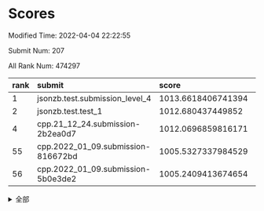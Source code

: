 # Scores

Modified Time: 2022-04-04 22:22:55

Submit Num: 207

All Rank Num: 474297

| rank |               submit               |       score        |       sigma        | pk_num |
| :--- | :--------------------------------- | :----------------- | :----------------- | :----- |
| 1    | jsonzb.test.submission_level_4     | 1013.6618406741394 | 0.8066751664630056 | 9163   |
| 2    | jsonzb.test.test_1                 | 1012.680437449852  | 0.8282217305737856 | 9168   |
| 4    | cpp.21_12_24.submission-2b2ea0d7   | 1012.0696859816171 | 0.7988586519457845 | 9169   |
| 55   | cpp.2022_01_09.submission-816672bd | 1005.5327337984529 | 0.7212267089506345 | 9168   |
| 56   | cpp.2022_01_09.submission-5b0e3de2 | 1005.2409413674654 | 0.7287642340691307 | 9165   |


<details>
<summary>全部</summary>

| rank |                 submit                 |       score        |       sigma        | pk_num |
| :--- | :------------------------------------- | :----------------- | :----------------- | :----- |
| 1    | jsonzb.test.submission_level_4         | 1013.6618406741394 | 0.8066751664630056 | 9163   |
| 2    | jsonzb.test.test_1                     | 1012.680437449852  | 0.8282217305737856 | 9168   |
| 3    | gobigger.level_3.submission_level_3_18 | 1012.2005409332031 | 0.772512318896636  | 9162   |
| 4    | cpp.21_12_24.submission-2b2ea0d7       | 1012.0696859816171 | 0.7988586519457845 | 9169   |
| 5    | gobigger.level_3.submission_level_3_49 | 1011.7680997505892 | 0.7912039036676951 | 9166   |
| 6    | gobigger.level_3.submission_level_3_10 | 1011.7213295247517 | 0.7684186901423526 | 9168   |
| 7    | gobigger.level_3.submission_level_3_42 | 1011.5138800646656 | 0.7944301212347524 | 9161   |
| 8    | gobigger.level_3.submission_level_3_32 | 1011.1072948945691 | 0.7714768792947713 | 9165   |
| 9    | gobigger.level_3.submission_level_3_45 | 1010.9464067857441 | 0.7641108979867067 | 9167   |
| 10   | gobigger.level_3.submission_level_3_38 | 1010.7690011854149 | 0.7631125036037549 | 9164   |
| 11   | gobigger.level_3.submission_level_3_44 | 1010.7278263552015 | 0.7988540410895668 | 9164   |
| 12   | gobigger.level_3.submission_level_3_5  | 1010.7013329691812 | 0.7694389772654912 | 9165   |
| 13   | gobigger.level_3.submission_level_3_2  | 1010.567666194379  | 0.7589826092594631 | 9165   |
| 14   | gobigger.level_3.submission_level_3_21 | 1010.5671617968791 | 0.7447877135413807 | 9165   |
| 15   | gobigger.level_3.submission_level_3_39 | 1010.5447394592759 | 0.7804481697184273 | 9163   |
| 16   | gobigger.level_3.submission_level_3_15 | 1010.5215797340265 | 0.8032963771399781 | 9159   |
| 17   | gobigger.level_3.submission_level_3_4  | 1010.3527993850851 | 0.7582743360626512 | 9167   |
| 18   | gobigger.level_3.submission_level_3_35 | 1010.3357892737225 | 0.7715931070817297 | 9163   |
| 19   | gobigger.level_3.submission_level_3_0  | 1010.3222609156675 | 0.7699814766122027 | 9166   |
| 20   | gobigger.level_3.submission_level_3_37 | 1010.3219688435375 | 0.775483423065681  | 9164   |
| 21   | gobigger.level_3.submission_level_3_11 | 1010.2873026199017 | 0.7556668555565539 | 9164   |
| 22   | gobigger.level_3.submission_level_3_27 | 1010.2321982573345 | 0.7886982054853562 | 9165   |
| 23   | gobigger.level_3.submission_level_3_43 | 1010.1618418683488 | 0.7535800504812914 | 9162   |
| 24   | gobigger.level_3.submission_level_3_25 | 1010.1111558424766 | 0.7539270397552638 | 9169   |
| 25   | gobigger.level_3.submission_level_3_1  | 1010.0928095054193 | 0.7568073379299665 | 9163   |
| 26   | gobigger.level_3.submission_level_3_13 | 1010.0256187818636 | 0.7579306202802059 | 9165   |
| 27   | gobigger.level_3.submission_level_3_30 | 1010.0139028797057 | 0.7553090469398334 | 9164   |
| 28   | gobigger.level_3.submission_level_3_16 | 1010.0093205811421 | 0.7519682695266658 | 9160   |
| 29   | gobigger.level_3.submission_level_3_6  | 1009.9367301722025 | 0.7706158910560991 | 9164   |
| 30   | gobigger.level_3.submission_level_3_23 | 1009.8053154759311 | 0.7488086234727238 | 9166   |
| 31   | gobigger.level_3.submission_level_3_48 | 1009.7194002637774 | 0.7482124126150436 | 9166   |
| 32   | gobigger.level_3.submission_level_3_41 | 1009.7086552691926 | 0.7620832328508614 | 9172   |
| 33   | gobigger.level_3.submission_level_3_12 | 1009.6807936526221 | 0.7555197776555838 | 9162   |
| 34   | gobigger.level_3.submission_level_3_3  | 1009.6707478095287 | 0.7425802696041792 | 9166   |
| 35   | gobigger.level_3.submission_level_3_36 | 1009.5453761427979 | 0.7453817414997381 | 9164   |
| 36   | gobigger.level_3.submission_level_3_47 | 1009.5182258075413 | 0.7533796020372315 | 9164   |
| 37   | gobigger.level_3.submission_level_3_46 | 1009.5018875008567 | 0.7335905629594759 | 9160   |
| 38   | gobigger.level_3.submission_level_3_26 | 1009.4480320004103 | 0.7685123835194663 | 9167   |
| 39   | gobigger.level_3.submission_level_3_19 | 1009.4443134557882 | 0.7537249402172258 | 9163   |
| 40   | gobigger.level_3.submission_level_3_22 | 1009.3834241222838 | 0.7518409560790948 | 9167   |
| 41   | gobigger.level_3.submission_level_3_31 | 1009.2006570289843 | 0.7734427708810167 | 9165   |
| 42   | gobigger.level_3.submission_level_3_8  | 1009.1564874402741 | 0.7479565335616967 | 9167   |
| 43   | gobigger.level_3.submission_level_3_20 | 1008.982289501152  | 0.748598917978053  | 9173   |
| 44   | gobigger.level_3.submission_level_3_7  | 1008.8796048560612 | 0.7261375555626982 | 9165   |
| 45   | gobigger.level_3.submission_level_3_40 | 1008.85228083895   | 0.7475291978809916 | 9163   |
| 46   | gobigger.level_3.submission_level_3_14 | 1008.8037985559538 | 0.7633011120596018 | 9172   |
| 47   | gobigger.level_3.submission_level_3_28 | 1008.798953593092  | 0.7413379227624752 | 9168   |
| 48   | gobigger.level_3.submission_level_3_29 | 1008.7561883724767 | 0.7296583768373933 | 9163   |
| 49   | gobigger.level_3.submission_level_3_34 | 1008.7030576712505 | 0.7440890133997364 | 9164   |
| 50   | gobigger.level_3.submission_level_3_17 | 1008.6653474039698 | 0.7526446743131071 | 9169   |
| 51   | gobigger.level_3.submission_level_3_9  | 1008.5761196767845 | 0.7438013781954483 | 9160   |
| 52   | gobigger.level_3.submission_level_3_33 | 1008.1646574359784 | 0.7437520462904953 | 9161   |
| 53   | gobigger.level_3.submission_level_3_24 | 1007.7042069956839 | 0.7318759327841752 | 9167   |
| 54   | gobigger.level_1.submission_level_1_34 | 1005.5697141660612 | 0.703444382857529  | 9165   |
| 55   | cpp.2022_01_09.submission-816672bd     | 1005.5327337984529 | 0.7212267089506345 | 9168   |
| 56   | cpp.2022_01_09.submission-5b0e3de2     | 1005.2409413674654 | 0.7287642340691307 | 9165   |
| 57   | gobigger.level_1.submission_level_1_11 | 1004.5901093687165 | 0.7146219690174904 | 9165   |
| 58   | gobigger.level_1.submission_level_1_24 | 1004.5853043812399 | 0.7162806004405511 | 9164   |
| 59   | gobigger.level_1.submission_level_1_2  | 1004.5391867006631 | 0.7323170336614604 | 9167   |
| 60   | gobigger.level_1.submission_level_1_48 | 1004.5332126702228 | 0.7202801813780015 | 9168   |
| 61   | gobigger.level_1.submission_level_1_5  | 1004.3989122486687 | 0.6995163093923843 | 9163   |
| 62   | gobigger.level_1.submission_level_1_4  | 1004.3495935101882 | 0.7090904613169488 | 9165   |
| 63   | gobigger.level_1.submission_level_1_37 | 1004.3169327337692 | 0.7206900203513027 | 9171   |
| 64   | gobigger.level_1.submission_level_1_14 | 1004.2992975296619 | 0.7256480071525512 | 9165   |
| 65   | gobigger.level_1.submission_level_1_36 | 1004.2514655299143 | 0.7312361427454219 | 9166   |
| 66   | gobigger.level_1.submission_level_1_47 | 1004.031818614351  | 0.7322425032134791 | 9168   |
| 67   | gobigger.level_1.submission_level_1_9  | 1003.8772926850419 | 0.7267779908964502 | 9162   |
| 68   | gobigger.level_1.submission_level_1_32 | 1003.8407567645546 | 0.7192903667891702 | 9165   |
| 69   | gobigger.level_1.submission_level_1_28 | 1003.8334347861766 | 0.7223699732693812 | 9162   |
| 70   | gobigger.level_1.submission_level_1_49 | 1003.8232903168696 | 0.7122080871901727 | 9166   |
| 71   | gobigger.level_1.submission_level_1_31 | 1003.8079148380956 | 0.7204054290260469 | 9165   |
| 72   | gobigger.level_1.submission_level_1_13 | 1003.7606104708364 | 0.7135206909677719 | 9164   |
| 73   | gobigger.level_1.submission_level_1_39 | 1003.7056220746766 | 0.7263876102504295 | 9163   |
| 74   | gobigger.level_1.submission_level_1_21 | 1003.6441258021225 | 0.7120685386462953 | 9170   |
| 75   | gobigger.level_1.submission_level_1_17 | 1003.5736614179746 | 0.7092879782624328 | 9162   |
| 76   | gobigger.level_1.submission_level_1_40 | 1003.5127753195796 | 0.7141790355730436 | 9164   |
| 77   | gobigger.level_1.submission_level_1_25 | 1003.4984746990941 | 0.7186151103532052 | 9165   |
| 78   | gobigger.level_1.submission_level_1_41 | 1003.478448422381  | 0.7083210704572337 | 9167   |
| 79   | gobigger.level_1.submission_level_1_8  | 1003.429904650978  | 0.7241029432122885 | 9158   |
| 80   | gobigger.level_1.submission_level_1_23 | 1003.4025740160594 | 0.7149402501212342 | 9166   |
| 81   | gobigger.level_1.submission_level_1_46 | 1003.3920574339795 | 0.7150846919059636 | 9169   |
| 82   | gobigger.level_1.submission_level_1_29 | 1003.2600398542614 | 0.7003540909991628 | 9169   |
| 83   | gobigger.level_1.submission_level_1_20 | 1003.1677741623831 | 0.7062422273296094 | 9167   |
| 84   | gobigger.level_1.submission_level_1_27 | 1003.1623127812231 | 0.7018881156346163 | 9167   |
| 85   | gobigger.level_1.submission_level_1_35 | 1003.1419116932018 | 0.715693195722655  | 9168   |
| 86   | gobigger.level_1.submission_level_1_22 | 1003.077164860652  | 0.7124788252205586 | 9167   |
| 87   | gobigger.level_1.submission_level_1_26 | 1003.0389789401322 | 0.713831628244416  | 9166   |
| 88   | gobigger.level_1.submission_level_1_44 | 1002.7884809811029 | 0.713128127677121  | 9168   |
| 89   | gobigger.level_1.submission_level_1_12 | 1002.7695855252251 | 0.7175903265173278 | 9161   |
| 90   | gobigger.level_1.submission_level_1_15 | 1002.5904769422982 | 0.7257113184758102 | 9169   |
| 91   | gobigger.level_1.submission_level_1_42 | 1002.5803127516348 | 0.7131450718663834 | 9165   |
| 92   | gobigger.level_1.submission_level_1_33 | 1002.5252824935513 | 0.7158845524823565 | 9158   |
| 93   | gobigger.level_1.submission_level_1_6  | 1002.4975760201514 | 0.7252282842442006 | 9159   |
| 94   | gobigger.level_1.submission_level_1_43 | 1002.4525930823065 | 0.7279258921038045 | 9164   |
| 95   | gobigger.level_1.submission_level_1_45 | 1002.3928064365138 | 0.7139618010081336 | 9163   |
| 96   | gobigger.level_1.submission_level_1_19 | 1002.3869470554182 | 0.7122547330703981 | 9169   |
| 97   | gobigger.level_1.submission_level_1_7  | 1002.2843451684371 | 0.7333011523039612 | 9168   |
| 98   | gobigger.level_1.submission_level_1_30 | 1002.2112911636577 | 0.7181267635436491 | 9165   |
| 99   | gobigger.level_1.submission_level_1_10 | 1002.1813232924939 | 0.7095747797517633 | 9162   |
| 100  | gobigger.level_1.submission_level_1_16 | 1002.1466256426452 | 0.7092409482562191 | 9164   |
| 101  | gobigger.level_1.submission_level_1_18 | 1001.9176318107012 | 0.7152351479903982 | 9167   |
| 102  | gobigger.level_1.submission_level_1_3  | 1001.8889290273231 | 0.706249815017295  | 9159   |
| 103  | gobigger.level_1.submission_level_1_38 | 1001.6605006655368 | 0.719454896307749  | 9164   |
| 104  | gobigger.level_1.submission_level_1_0  | 1001.650057870511  | 0.7113034143541735 | 9168   |
| 105  | gobigger.level_1.submission_level_1_1  | 1001.476124970697  | 0.7090850317568426 | 9165   |
| 106  | gobigger.random.submission_random_27   | 997.6683226082332  | 0.708452434043857  | 9169   |
| 107  | gobigger.random.submission_random_31   | 997.1204282067488  | 0.7180141485344651 | 9157   |
| 108  | gobigger.random.submission_random_38   | 997.0463995180502  | 0.7133774369283    | 9165   |
| 109  | gobigger.random.submission_random_45   | 997.032209501367   | 0.7027398011597801 | 9170   |
| 110  | gobigger.random.submission_random_49   | 996.8482290088837  | 0.709956039422762  | 9161   |
| 111  | gobigger.random.submission_random_4    | 996.82066818547    | 0.6990587805834465 | 9167   |
| 112  | gobigger.random.submission_random_16   | 996.8091420934707  | 0.7235602059583961 | 9168   |
| 113  | gobigger.random.submission_random_46   | 996.7952768488556  | 0.6984954082025537 | 9163   |
| 114  | gobigger.random.submission_random_39   | 996.6728835536438  | 0.7024250490307384 | 9164   |
| 115  | gobigger.random.submission_random_21   | 996.6479148965351  | 0.7097607716205018 | 9167   |
| 116  | gobigger.random.submission_random_7    | 996.5383763392462  | 0.7040421461319435 | 9166   |
| 117  | gobigger.random.submission_random_1    | 996.5082647808524  | 0.7075674627062931 | 9165   |
| 118  | gobigger.random.submission_random_42   | 996.5080123262194  | 0.701704816518791  | 9166   |
| 119  | gobigger.random.submission_random_25   | 996.4742496077217  | 0.70734104547243   | 9167   |
| 120  | gobigger.random.submission_random_3    | 996.4042890165601  | 0.7127646311167238 | 9162   |
| 121  | gobigger.random.submission_random_37   | 996.3417040805246  | 0.7038827900317527 | 9169   |
| 122  | gobigger.random.submission_random_34   | 996.2868396020243  | 0.7035061872331403 | 9164   |
| 123  | gobigger.random.submission_random_26   | 996.2520545167345  | 0.7048743159121809 | 9164   |
| 124  | gobigger.random.submission_random_35   | 996.249362083214   | 0.716252789057831  | 9167   |
| 125  | gobigger.random.submission_random_36   | 996.2087876787222  | 0.713425449145436  | 9164   |
| 126  | gobigger.random.submission_random_13   | 996.1526604629903  | 0.7030002424814201 | 9166   |
| 127  | gobigger.random.submission_random_44   | 996.1510444100021  | 0.7030054536606923 | 9168   |
| 128  | gobigger.random.submission_random_0    | 996.1464867865504  | 0.7068348155951085 | 9165   |
| 129  | gobigger.random.submission_random_14   | 996.1123100330145  | 0.7198861142740195 | 9163   |
| 130  | gobigger.random.submission_random_47   | 996.0019765475843  | 0.6931527699555405 | 9164   |
| 131  | gobigger.random.submission_random_2    | 995.9697098541263  | 0.7140142327570314 | 9169   |
| 132  | gobigger.random.submission_random_18   | 995.9558020588219  | 0.7284868786432811 | 9168   |
| 133  | gobigger.random.submission_random_10   | 995.8957449135146  | 0.704765560441104  | 9168   |
| 134  | gobigger.random.submission_random_5    | 995.8816629485908  | 0.71659271296546   | 9170   |
| 135  | gobigger.random.submission_random_19   | 995.7100034074896  | 0.7094575750544339 | 9173   |
| 136  | gobigger.random.submission_random_12   | 995.6913805828333  | 0.7197899737342196 | 9169   |
| 137  | gobigger.random.submission_random_41   | 995.6911616712524  | 0.7181610032052792 | 9166   |
| 138  | gobigger.random.submission_random_23   | 995.5636765776138  | 0.7070479465796353 | 9164   |
| 139  | gobigger.random.submission_random_11   | 995.557330250798   | 0.7200710808854649 | 9165   |
| 140  | gobigger.random.submission_random_9    | 995.5497516910232  | 0.7113793338928377 | 9165   |
| 141  | gobigger.random.submission_random_40   | 995.5166375203028  | 0.6995609190096485 | 9165   |
| 142  | gobigger.random.submission_random_28   | 995.5102972472665  | 0.7239226165128291 | 9164   |
| 143  | gobigger.random.submission_random_20   | 995.5100421023296  | 0.7120595122231617 | 9164   |
| 144  | gobigger.random.submission_random_32   | 995.3022978678299  | 0.7143903033300618 | 9164   |
| 145  | gobigger.random.submission_random_33   | 995.2265070168745  | 0.7143017821489737 | 9167   |
| 146  | gobigger.random.submission_random_17   | 995.1430662756949  | 0.7245142400537599 | 9159   |
| 147  | gobigger.random.submission_random_22   | 995.1228755378888  | 0.7041473972649043 | 9158   |
| 148  | gobigger.random.submission_random_30   | 995.1075491259819  | 0.7148732493209803 | 9164   |
| 149  | gobigger.random.submission_random_15   | 995.1049993088716  | 0.7234468690914603 | 9166   |
| 150  | gobigger.level_2.submission_level_2_20 | 995.038463745113   | 0.7128777319513518 | 9162   |
| 151  | gobigger.random.submission_random_48   | 994.9943563114575  | 0.7034263601326958 | 9167   |
| 152  | gobigger.random.submission_random_8    | 994.962935865735   | 0.7228243762561459 | 9165   |
| 153  | gobigger.random.submission_random_29   | 994.8556532979705  | 0.7186128027334647 | 9163   |
| 154  | gobigger.random.submission_random_24   | 994.8241358754808  | 0.7288688011374249 | 9163   |
| 155  | gobigger.random.submission_random_43   | 994.6268625311202  | 0.7121670202091165 | 9163   |
| 156  | gobigger.level_2.submission_level_2_13 | 994.4653215169957  | 0.725791074205413  | 9161   |
| 157  | gobigger.random.submission_random_6    | 993.8812584559472  | 0.7412268631689874 | 9164   |
| 158  | gobigger.level_2.submission_level_2_39 | 993.7431579007412  | 0.7360938953607152 | 9169   |
| 159  | gobigger.level_2.submission_level_2_23 | 993.4538359486272  | 0.7330246360773472 | 9165   |
| 160  | gobigger.level_2.submission_level_2_9  | 993.3971003455316  | 0.7439206827111486 | 9169   |
| 161  | gobigger.level_2.submission_level_2_15 | 993.381382782593   | 0.7281876108766518 | 9160   |
| 162  | gobigger.level_2.submission_level_2_37 | 993.315848867865   | 0.7308420796986987 | 9162   |
| 163  | gobigger.level_2.submission_level_2_17 | 993.2991901786793  | 0.7249338196154289 | 9161   |
| 164  | gobigger.level_2.submission_level_2_0  | 993.2982074268821  | 0.7418704089967031 | 9165   |
| 165  | gobigger.level_2.submission_level_2_7  | 993.2838297298132  | 0.7451377559479984 | 9165   |
| 166  | gobigger.level_2.submission_level_2_21 | 993.2418640068942  | 0.7194910976369532 | 9170   |
| 167  | gobigger.level_2.submission_level_2_6  | 993.1016219088575  | 0.742316070146588  | 9165   |
| 168  | gobigger.level_2.submission_level_2_2  | 993.0608623827715  | 0.7377190181246004 | 9165   |
| 169  | gobigger.level_2.submission_level_2_31 | 993.0011816712228  | 0.7353541506718366 | 9163   |
| 170  | gobigger.level_2.submission_level_2_22 | 992.9877117661802  | 0.7398073373221793 | 9167   |
| 171  | gobigger.level_2.submission_level_2_29 | 992.9484243680812  | 0.736475398435926  | 9167   |
| 172  | gobigger.level_2.submission_level_2_26 | 992.9420651955395  | 0.7373279621925523 | 9163   |
| 173  | gobigger.level_2.submission_level_2_41 | 992.9063150742774  | 0.725116298247349  | 9165   |
| 174  | gobigger.level_2.submission_level_2_46 | 992.9037756866891  | 0.7248677063827152 | 9167   |
| 175  | gobigger.level_2.submission_level_2_42 | 992.8444065332326  | 0.7203710922672644 | 9165   |
| 176  | gobigger.level_2.submission_level_2_27 | 992.8443092558289  | 0.73154463506749   | 9160   |
| 177  | gobigger.level_2.submission_level_2_18 | 992.8104574927038  | 0.7416486090879325 | 9162   |
| 178  | gobigger.level_2.submission_level_2_43 | 992.7774464156533  | 0.7315826430725662 | 9169   |
| 179  | gobigger.level_2.submission_level_2_49 | 992.7237346016605  | 0.734844769031337  | 9169   |
| 180  | gobigger.level_2.submission_level_2_33 | 992.3086370542211  | 0.7445071362818715 | 9166   |
| 181  | gobigger.level_2.submission_level_2_48 | 992.2846050017146  | 0.7525360415427104 | 9162   |
| 182  | gobigger.level_2.submission_level_2_32 | 992.145587785043   | 0.73712019643635   | 9161   |
| 183  | gobigger.level_2.submission_level_2_19 | 992.1154549679376  | 0.7390352889482715 | 9167   |
| 184  | gobigger.level_2.submission_level_2_40 | 992.0732681618335  | 0.7547312662254926 | 9168   |
| 185  | gobigger.level_2.submission_level_2_24 | 992.0438291834286  | 0.7702076820835893 | 9163   |
| 186  | gobigger.level_2.submission_level_2_47 | 992.0328589462673  | 0.7559005733836809 | 9166   |
| 187  | gobigger.level_2.submission_level_2_25 | 992.0314725800323  | 0.7397058075895603 | 9167   |
| 188  | gobigger.level_2.submission_level_2_34 | 991.9604155457226  | 0.7428230399314483 | 9163   |
| 189  | gobigger.level_2.submission_level_2_38 | 991.9164299834919  | 0.7326734014700093 | 9164   |
| 190  | gobigger.level_2.submission_level_2_35 | 991.9141316578051  | 0.7370310820910876 | 9168   |
| 191  | gobigger.level_2.submission_level_2_4  | 991.8108451874265  | 0.7330957115439511 | 9161   |
| 192  | gobigger.level_2.submission_level_2_30 | 991.597818592376   | 0.7505313019774985 | 9163   |
| 193  | gobigger.level_2.submission_level_2_3  | 991.5124029838926  | 0.7384057406713099 | 9163   |
| 194  | gobigger.level_2.submission_level_2_1  | 991.432373661906   | 0.7578639926749723 | 9169   |
| 195  | gobigger.level_2.submission_level_2_11 | 991.3614495491722  | 0.7525827492810562 | 9166   |
| 196  | gobigger.level_2.submission_level_2_45 | 991.3036607692956  | 0.7338916987376642 | 9170   |
| 197  | gobigger.level_2.submission_level_2_12 | 991.2874968976076  | 0.7723399439564211 | 9159   |
| 198  | gobigger.level_2.submission_level_2_44 | 991.1881936818595  | 0.7652774474224749 | 9166   |
| 199  | gobigger.level_2.submission_level_2_10 | 991.0705053484564  | 0.7647996996680858 | 9165   |
| 200  | gobigger.level_2.submission_level_2_14 | 991.0558649247052  | 0.7447992585300331 | 9167   |
| 201  | gobigger.level_2.submission_level_2_5  | 991.0295537033388  | 0.7549385216030801 | 9172   |
| 202  | gobigger.level_2.submission_level_2_8  | 990.9917915484306  | 0.7643821983964157 | 9170   |
| 203  | gobigger.level_2.submission_level_2_28 | 990.941655864483   | 0.7628782451681398 | 9168   |
| 204  | gobigger.level_2.submission_level_2_36 | 990.6287320022138  | 0.7559585815194543 | 9165   |
| 205  | gobigger.level_2.submission_level_2_16 | 989.4847685953954  | 0.7867129789249147 | 9162   |
| 206  | gobigger.none.submission_none_1        | 977.5585781558198  | 1.2962106656417638 | 9166   |
| 207  | gobigger.none.submission_none_0        | 976.3515794894261  | 1.4273389057223171 | 9170   |

</details>